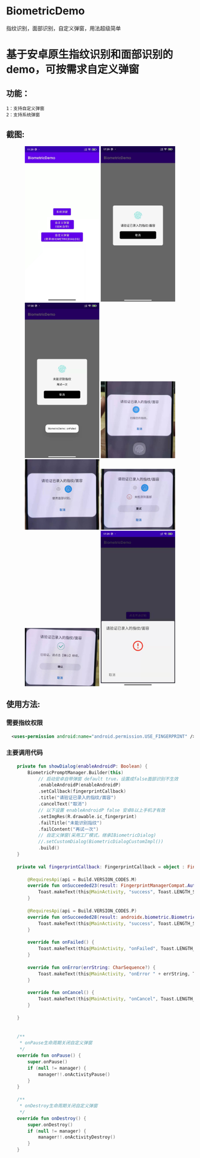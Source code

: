 # BiometricDemo
指纹识别，面部识别，自定义弹窗，用法超级简单

#  基于安卓原生指纹识别和面部识别的demo，可按需求自定义弹窗

##  功能：
    1：支持自定义弹窗
    2：支持系统弹窗

## 截图:

<div align="center">
<img src = "screenshots/p1.jpg" width=200 >
<img src = "screenshots/p2.jpg" width=200 >
<img src = "screenshots/p3.jpg" width=200 >
<img src = "screenshots/p4.jpg" width=200 >
<img src = "screenshots/p5.jpg" width=200 >
<img src = "screenshots/p6.jpg" width=200 >
<img src = "screenshots/p7.jpg" width=200 >
<img src = "screenshots/p8.jpg" width=200 >

</div>


## 使用方法:
###  需要指纹权限
```xml
  <uses-permission android:name="android.permission.USE_FINGERPRINT" />
```

###  主要调用代码

``` kotlin
    private fun showDialog(enableAndroidP: Boolean) {
        BiometricPromptManager.Builder(this)
            // 启动安卓自带弹窗 default true，设置成false面部识别不生效
            .enableAndroidP(enableAndroidP)
            .setCallback(fingerprintCallback)
            .title("请验证已录入的指纹/面容")
            .cancelText("取消")
            // 以下设置 enableAndroidP false 安卓8以上手机才有效
            .setImgRes(R.drawable.ic_fingerprint)
            .failTitle("未能识别指纹")
            .failContent("再试一次")
            // 自定义弹窗(采用工厂模式，继承IBiometricDialog)
            //.setCustomDialog(BiometricDialogCustomImpl())
            .build()
    }

    private val fingerprintCallback: FingerprintCallback = object : FingerprintCallback {

        @RequiresApi(api = Build.VERSION_CODES.M)
        override fun onSucceeded23(result: FingerprintManagerCompat.AuthenticationResult?) {
            Toast.makeText(this@MainActivity, "success", Toast.LENGTH_SHORT).show()
        }

        @RequiresApi(api = Build.VERSION_CODES.P)
        override fun onSucceeded28(result: androidx.biometric.BiometricPrompt.AuthenticationResult?) {
            Toast.makeText(this@MainActivity, "success", Toast.LENGTH_SHORT).show()
        }

        override fun onFailed() {
            Toast.makeText(this@MainActivity, "onFailed", Toast.LENGTH_SHORT).show()
        }

        override fun onError(errString: CharSequence?) {
            Toast.makeText(this@MainActivity, "onError " + errString, Toast.LENGTH_SHORT).show()
        }

        override fun onCancel() {
            Toast.makeText(this@MainActivity, "onCancel", Toast.LENGTH_SHORT).show()
        }

    }
    

    /**
     * onPause生命周期关闭自定义弹窗
     */
    override fun onPause() {
        super.onPause()
        if (null != manager) {
            manager!!.onActivityPause()
        }
    }

    /**
     * onDestroy生命周期关闭自定义弹窗
     */
    override fun onDestroy() {
        super.onDestroy()
        if (null != manager) {
            manager!!.onActivityDestroy()
        }
    }
```

